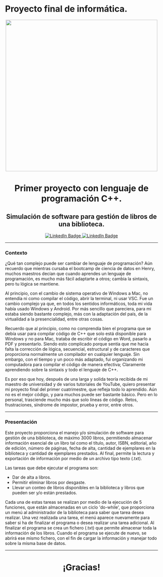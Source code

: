 # Proyecto final de informática.

<div id = "header" align = "center">
  <img = src = "https://i.pinimg.com/564x/e4/56/94/e4569443714172f2773aea229195685c.jpg" width = "500" />
    <h1 align = 'Center'> Primer proyecto con lenguaje de programación C++. </>
    <h2 align = 'Center'> Simulación de software para gestión de libros de una biblioteca. 
    </2>
</div>
      
<div id ='badges' align = 'center'>
  <a href = 'https://www.linkedin.com/in/carlos-martinez08'>
    <img src = 'https://img.shields.io/badge/LinkedIn-0077B5?style=for-the-badge&logo=linkedin&logoColor=white' alt = 'LinkedIn Badge' />

  <a href = 'https://support.apple.com/kb/SP753?locale=es_ES'>
    <img src = 'https://img.shields.io/badge/mac%20os-000000?style=for-the-badge&logo=apple&logoColor=white' alt = 'LinkedIn Badge' />
  </a>
</div> 

---
### Contexto
¿Qué tan complejo puede ser cambiar de lenguaje de programación? 
Aún recuerdo que mientras cursaba el bootcamp de ciencia de datos en Henry, muchos maestros decían que cuando aprendes un lenguaje de programación, es mucho más fácil adaptarte a otros; cambia la sintaxis, pero tu lógica se mantiene. 

Al principio, con el cambio de sistema operativo de Windows a Mac, no entendía ni como compilar el código, abrir la terminal, ni usar VSC. Fue un cambio complejo ya que, en todos los sentidos informáticos, toda mi vida había usado Windows y Android. Por más sencillo que pareciera, para mi estaba siendo bastante complejo, más con la adaptación del país, de la virtualidad a la presencialidad, entre otras cosas. 

Recuerdo que al principio, como no comprendía bien el programa que se debía usar para compilar código de C++ que solo está disponible para Windows y no para Mac, trataba de escribir el código en Word, pasarlo a PDF y presentarlo. Siendo esto complicado porque sentía que me hacía falta la corrección de lógica, secuencial, estructural y de caracteres que proporciona normalmente un compilador en cualquier lenguaje. Sin embargo, con el tiempo y un poco más adaptado, fui organizando mi computadora para compilar el código de manera efectiva; Claramente aprendiendo sobre la sintaxis y todo el lenguaje de C++. 

Es por eso que hoy, después de una larga y solida teoría recibida de mi maestro de universidad y de varios tutoriales de YouTube, quiero presentar mi proyecto final del primer cuatrimestre, que refleja todo lo aprendido. Aún no es el mejor código, y para muchos puede ser bastante básico. Pero en lo personal, trasciende mucho más que solo líneas de código. Retos, frustraciones, síndrome de impostor, prueba y error, entre otros. 

---
### Presentación

Este proyecto proporciona el manejo y/o simulación de software para gestión de una biblioteca, de máximo 3000 libros, permitiendo almacenar información esencial de un libro tal como el título, autor, ISBN, editorial, año de edición, número de páginas, fecha de alta, cantidad de ejemplares en la biblioteca y cantidad de ejemplares prestados. Al final, permite la lectura y exportación de información por medio de un archivo tipo texto (.txt).  

Las tareas que debe ejecutar el programa son:

-	Dar de alta a libros.
-	Permitir eliminar libros por desgaste. 
-	Llevar un conteo de libros disponibles en la biblioteca y libros que pueden ser y/o están prestados. 

Cada una de estas tareas se realizan por medio de la ejecución de 5 funciones, que están almacenadas en un ciclo 'do-while', que proporciona un menú al administrador de la biblioteca para saber que tarea desea realizar. Una vez realizada una tarea, el menú aparece nuevamente para saber si ha de finalizar el programa o desea realizar una tarea adicional. Al finalizar el programa se crea un fichero (.txt) que permite almacenar toda la información de los libros. Cuando el programa se ejecute de nuevo, se abrirá ese mismo fichero, con el fin de cargar la información y manejar todo sobre la misma base de datos. 

---
  
<div id = "header" align = "center">
  <h1 align = 'Center'> ¡Gracias! </>
</div>

